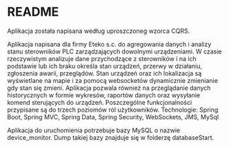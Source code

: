 # README #
Aplikacja została napisana według uproszczoneg wzorca CQRS.

Aplikacja napisana dla firmy Eteko s.c. do agregowania danych i analizy stanu sterowników PLC zarządzających dowolnymi urządzeniami. W czasie rzeczywistym analizuje dane przychodzące z sterowników i na ich podstawie lub ich braku określa stan urządzeń, przerwy w działaniu, zgłoszenia awarii, przeglądów. Stan urządzeń oraz ich lokalizacja są wyświetlane na mapie i za pomocą websocketów dynamicznie zmienianie gdy stan się zmieni. Aplikacja pozwala również na przeglądanie danych historycznych w formie wykresów, raportów danych oraz wysyłanie komend sterujących do urządzeń. Poszczególne funkcjonalności przypisane są do trzech poziomów ról użytkowników.
Technologie: Spring Boot, Spring MVC, Spring Data, Spring Security, WebSockets, JMS, MySql

Aplikacja do uruchomienia potrzebuje bazy MySQL o nazwie device_monitor. 
Dump takiej bazy znajduje się w folderzę databaseStart.
